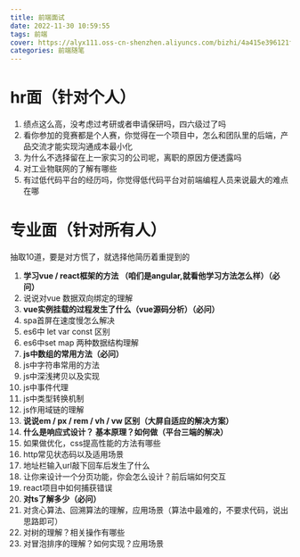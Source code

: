 ```yaml
---
title: 前端面试 
date: 2022-11-30 10:59:55
tags: 前端
cover: https://alyx111.oss-cn-shenzhen.aliyuncs.com/bizhi/4a415e396121f9fe502c33ed893f75f1.jpg
categories: 前端随笔
---
```


# hr面（针对个人）

1. 绩点这么高，没考虑过考研或者申请保研吗，四六级过了吗
2. 看你参加的竞赛都是个人赛，你觉得在一个项目中，怎么和团队里的后端，产品交流才能实现沟通成本最小化
3. 为什么不选择留在上一家实习的公司呢，离职的原因方便透露吗
4. 对工业物联网的了解有哪些
5. 有过低代码平台的经历吗，你觉得低代码平台对前端编程人员来说最大的难点在哪

# 专业面（针对所有人）

抽取10道，要是对方慌了，就选择他简历着重提到的

1. **学习vue / react框架的方法 （咱们是angular,就看他学习方法怎么样）（必问）**
2. 说说对vue 数据双向绑定的理解
3. **vue实例挂载的过程发生了什么（vue源码分析）（必问）**
4. spa首屏在速度慢怎么解决
5. es6中 let var const 区别
6. es6中set map 两种数据结构理解
7. **js中数组的常用方法（必问）**
8. js中字符串常用的方法
9. js中深浅拷贝以及实现
10. js中事件代理
11. js中类型转换机制
12. js作用域链的理解
13. **说说em / px / rem / vh / vw 区别（大屏自适应的解决方案）**
14. **什么是响应式设计？ 基本原理？如何做（平台三端的解决）**
15. 如果做优化，css提高性能的方法有哪些
16. http常见状态码以及适用场景
17. 地址栏输入url敲下回车后发生了什么
18. 让你来设计一个分页功能，你会怎么设计？前后端如何交互
19. react项目中如何捕获错误
20. **对ts了解多少（必问）**
21. 对贪心算法、回溯算法的理解，应用场景（算法中最难的，不要求代码，说出思路即可）
22. 对树的理解？相关操作有哪些
23. 对冒泡排序的理解？如何实现？应用场景

